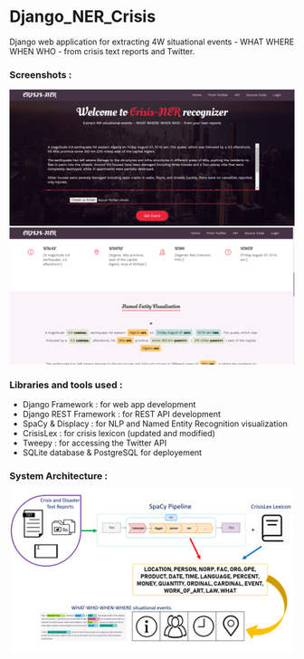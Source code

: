# Django_NER_Crisis 

Django web application for extracting 4W situational events - WHAT WHERE WHEN WHO - from crisis text reports and Twitter.

### Screenshots :

<img src="https://github.com/GitTeaching/Django_NER_Crisis/blob/master/Django_NER_Crisis/static/images/Screenshot_1.png" width="900">

<img src="https://github.com/GitTeaching/Django_NER_Crisis/blob/master/Django_NER_Crisis/static/images/Screenshot_2.png" width="900">

### Libraries and tools used :

- Django Framework : for web app development
- Django REST Framework : for REST API development
- SpaCy & Displacy : for NLP and Named Entity Recognition visualization
- CrisisLex : for crisis lexicon (updated and modified)
- Tweepy : for accessing the Twitter API
- SQLite database & PostgreSQL for deployement


### System Architecture :

<img src="https://github.com/GitTeaching/Django_NER_Crisis/blob/master/Django_NER_Crisis/static/images/system-architecture.png" width="900">
